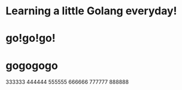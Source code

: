 # Learning a little Golang everyday!
# go!go!go!
# gogogogo
333333
444444
555555
666666
777777
888888
